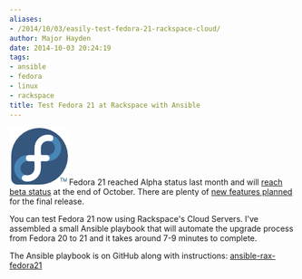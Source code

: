 ```yaml
---
aliases:
- /2014/10/03/easily-test-fedora-21-rackspace-cloud/
author: Major Hayden
date: 2014-10-03 20:24:19
tags:
- ansible
- fedora
- linux
- rackspace
title: Test Fedora 21 at Rackspace with Ansible
---
```


[<img src="/wp-content/uploads/2012/01/fedorainfinity.png" alt="Fedora Infinity Logo - Fedora 21" width="105" height="102" class="alignright size-full wp-image-2712" />][1]Fedora 21 reached Alpha status last month and will [reach beta status][2] at the end of October. There are plenty of [new features planned][3] for the final release.

You can test Fedora 21 now using Rackspace's Cloud Servers. I've assembled a small Ansible playbook that will automate the upgrade process from Fedora 20 to 21 and it takes around 7-9 minutes to complete.

The Ansible playbook is on GitHub along with instructions: [ansible-rax-fedora21][4]

 [1]: /wp-content/uploads/2012/01/fedorainfinity.png
 [2]: https://fedoraproject.org/wiki/Releases/21/Schedule
 [3]: https://fedoraproject.org/wiki/Releases/21/ChangeSet
 [4]: https://github.com/major/ansible-rax-fedora21